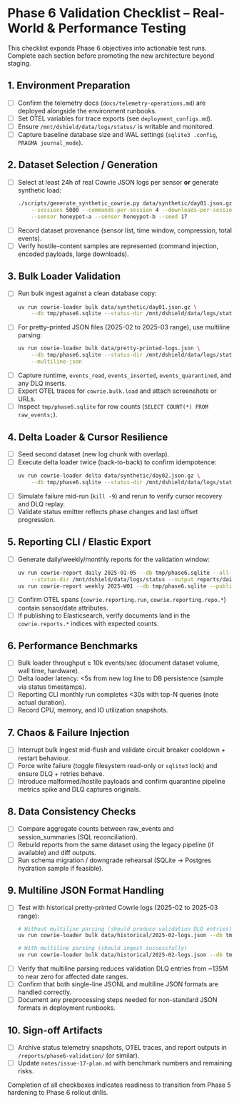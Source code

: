# Phase 6 Validation Checklist – Real-World & Performance Testing

This checklist expands Phase 6 objectives into actionable test runs. Complete each section before promoting the new architecture beyond staging.

## 1. Environment Preparation
- [ ] Confirm the telemetry docs (`docs/telemetry-operations.md`) are deployed alongside the environment runbooks.
- [ ] Set OTEL variables for trace exports (see `deployment_configs.md`).
- [ ] Ensure `/mnt/dshield/data/logs/status/` is writable and monitored.
- [ ] Capture baseline database size and WAL settings (`sqlite3 .config`, `PRAGMA journal_mode`).

## 2. Dataset Selection / Generation
- [ ] Select at least 24h of real Cowrie JSON logs per sensor **or** generate synthetic load:
  ```bash
  ./scripts/generate_synthetic_cowrie.py data/synthetic/day01.json.gz \
      --sessions 5000 --commands-per-session 4 --downloads-per-session 2 \
      --sensor honeypot-a --sensor honeypot-b --seed 17
  ```
- [ ] Record dataset provenance (sensor list, time window, compression, total events).
- [ ] Verify hostile-content samples are represented (command injection, encoded payloads, large downloads).

## 3. Bulk Loader Validation
- [ ] Run bulk ingest against a clean database copy:
  ```bash
  uv run cowrie-loader bulk data/synthetic/day01.json.gz \
      --db tmp/phase6.sqlite --status-dir /mnt/dshield/data/logs/status
  ```
- [ ] For pretty-printed JSON files (2025-02 to 2025-03 range), use multiline parsing:
  ```bash
  uv run cowrie-loader bulk data/pretty-printed-logs.json \
      --db tmp/phase6.sqlite --status-dir /mnt/dshield/data/logs/status \
      --multiline-json
  ```
- [ ] Capture runtime, `events_read`, `events_inserted`, `events_quarantined`, and any DLQ inserts.
- [ ] Export OTEL traces for `cowrie.bulk.load` and attach screenshots or URLs.
- [ ] Inspect `tmp/phase6.sqlite` for row counts (`SELECT COUNT(*) FROM raw_events;`).

## 4. Delta Loader & Cursor Resilience
- [ ] Seed second dataset (new log chunk with overlap).
- [ ] Execute delta loader twice (back-to-back) to confirm idempotence:
  ```bash
  uv run cowrie-loader delta data/synthetic/day02.json.gz \
      --db tmp/phase6.sqlite --status-dir /mnt/dshield/data/logs/status
  ```
- [ ] Simulate failure mid-run (`kill -9`) and rerun to verify cursor recovery and DLQ replay.
- [ ] Validate status emitter reflects phase changes and last offset progression.

## 5. Reporting CLI / Elastic Export
- [ ] Generate daily/weekly/monthly reports for the validation window:
  ```bash
  uv run cowrie-report daily 2025-01-05 --db tmp/phase6.sqlite --all-sensors \
      --status-dir /mnt/dshield/data/logs/status --output reports/daily.json
  uv run cowrie-report weekly 2025-W01 --db tmp/phase6.sqlite --publish
  ```
- [ ] Confirm OTEL spans (`cowrie.reporting.run`, `cowrie.reporting.repo.*`) contain sensor/date attributes.
- [ ] If publishing to Elasticsearch, verify documents land in the `cowrie.reports.*` indices with expected counts.

## 6. Performance Benchmarks
- [ ] Bulk loader throughput ≥ 10k events/sec (document dataset volume, wall time, hardware).
- [ ] Delta loader latency: <5s from new log line to DB persistence (sample via status timestamps).
- [ ] Reporting CLI monthly run completes <30s with top-N queries (note actual duration).
- [ ] Record CPU, memory, and IO utilization snapshots.

## 7. Chaos & Failure Injection
- [ ] Interrupt bulk ingest mid-flush and validate circuit breaker cooldown + restart behaviour.
- [ ] Force write failure (toggle filesystem read-only or `sqlite3` lock) and ensure DLQ + retries behave.
- [ ] Introduce malformed/hostile payloads and confirm quarantine pipeline metrics spike and DLQ captures originals.

## 8. Data Consistency Checks
- [ ] Compare aggregate counts between raw_events and session_summaries (SQL reconciliation).
- [ ] Rebuild reports from the same dataset using the legacy pipeline (if available) and diff outputs.
- [ ] Run schema migration / downgrade rehearsal (SQLite → Postgres hydration sample if feasible).

## 9. Multiline JSON Format Handling
- [ ] Test with historical pretty-printed Cowrie logs (2025-02 to 2025-03 range):
  ```bash
  # Without multiline parsing (should produce validation DLQ entries)
  uv run cowrie-loader bulk data/historical/2025-02-logs.json --db tmp/test.sqlite
  
  # With multiline parsing (should ingest successfully)
  uv run cowrie-loader bulk data/historical/2025-02-logs.json --db tmp/test.sqlite --multiline-json
  ```
- [ ] Verify that multiline parsing reduces validation DLQ entries from ~135M to near zero for affected date ranges.
- [ ] Confirm that both single-line JSONL and multiline JSON formats are handled correctly.
- [ ] Document any preprocessing steps needed for non-standard JSON formats in deployment runbooks.

## 10. Sign-off Artifacts
- [ ] Archive status telemetry snapshots, OTEL traces, and report outputs in `/reports/phase6-validation/` (or similar).
- [ ] Update `notes/issue-17-plan.md` with benchmark numbers and remaining risks.

Completion of all checkboxes indicates readiness to transition from Phase 5 hardening to Phase 6 rollout drills.
